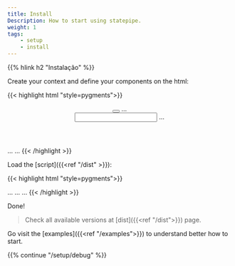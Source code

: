 ```yaml
---
title: Install
Description: How to start using statepipe.
weight: 1
tags:
    - setup
    - install
---
```


{{% hlink h2 "Instalação" %}}

Create your context and define your components on the html:

{{< highlight html "style=pygments">}}
<body>
<header :statepipe="header">
    <button :trigger="..."></button>
    ...
    <div statepipe="search">
    <input type="text" :pipe="..." :out="..."></input>
    ...
    </div>
</header>
...
...
</body>
{{< /highlight >}}

Load the [script]({{<ref "/dist" >}}):

{{< highlight html "style=pygments">}}
<body>
    ...
    ...
    ...
    <script src='statepipe.js' async></script>
</body>
{{< /highlight >}}

Done!

> Check all available versions at [dist]({{<ref "/dist">}}) page.

Go visit the [examples]({{<ref "/examples">}}) to understand better how to start.


{{% continue "/setup/debug" %}}
